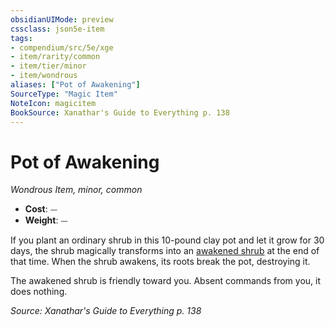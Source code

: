 ```yaml
---
obsidianUIMode: preview
cssclass: json5e-item
tags:
- compendium/src/5e/xge
- item/rarity/common
- item/tier/minor
- item/wondrous
aliases: ["Pot of Awakening"]
SourceType: "Magic Item"
NoteIcon: magicitem
BookSource: Xanathar's Guide to Everything p. 138
---
```

# Pot of Awakening
*Wondrous Item, minor, common*  

- **Cost**: ⏤
- **Weight**: ⏤

If you plant an ordinary shrub in this 10-pound clay pot and let it grow for 30 days, the shrub magically transforms into an [awakened shrub](/2-Mechanics/CLI/bestiary/plant/awakened-shrub.md) at the end of that time. When the shrub awakens, its roots break the pot, destroying it.

The awakened shrub is friendly toward you. Absent commands from you, it does nothing.

*Source: Xanathar's Guide to Everything p. 138*